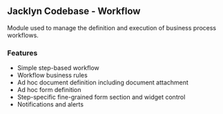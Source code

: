 ## Jacklyn Codebase - Workflow
Module used to manage the definition and execution of business process workflows.

### Features
* Simple step-based workflow
* Workflow business rules
* Ad hoc document definition including document attachment
* Ad hoc form definition
* Step-specific fine-grained form section and widget control
* Notifications and alerts

